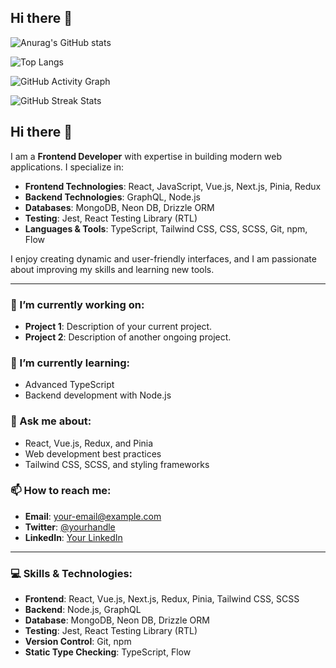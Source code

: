 ## Hi there 👋

![Anurag's GitHub stats](https://github-readme-stats.vercel.app/api?username=joker-fsfs&show_icons=true&theme=github)

![Top Langs](https://github-readme-stats.vercel.app/api/top-langs/?username=joker-fsfs&layout=compact&theme=github)


![GitHub Activity Graph](https://github-profile-summary-cards.vercel.app/api/cards/repos-per-language?username=joker-fsfs&theme=github)


![GitHub Streak Stats](https://github-readme-streak-stats.herokuapp.com/?user=joker-fsfs&theme=github)







## Hi there 👋

I am a **Frontend Developer** with expertise in building modern web applications. I specialize in:

- **Frontend Technologies**: React, JavaScript, Vue.js, Next.js, Pinia, Redux
- **Backend Technologies**: GraphQL, Node.js
- **Databases**: MongoDB, Neon DB, Drizzle ORM
- **Testing**: Jest, React Testing Library (RTL)
- **Languages & Tools**: TypeScript, Tailwind CSS, CSS, SCSS, Git, npm, Flow

I enjoy creating dynamic and user-friendly interfaces, and I am passionate about improving my skills and learning new tools.

---

### 🔭 I’m currently working on:
- **Project 1**: Description of your current project.
- **Project 2**: Description of another ongoing project.

### 🌱 I’m currently learning:
- Advanced TypeScript
- Backend development with Node.js

### 💬 Ask me about:
- React, Vue.js, Redux, and Pinia
- Web development best practices
- Tailwind CSS, SCSS, and styling frameworks

### 📫 How to reach me:
- **Email**: [your-email@example.com](mailto:your-email@example.com)
- **Twitter**: [@yourhandle](https://twitter.com/yourhandle)
- **LinkedIn**: [Your LinkedIn](https://linkedin.com/in/yourprofile)

---

### 💻 Skills & Technologies:
- **Frontend**: React, Vue.js, Next.js, Redux, Pinia, Tailwind CSS, SCSS
- **Backend**: Node.js, GraphQL
- **Database**: MongoDB, Neon DB, Drizzle ORM
- **Testing**: Jest, React Testing Library (RTL)
- **Version Control**: Git, npm
- **Static Type Checking**: TypeScript, Flow


